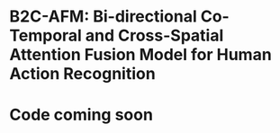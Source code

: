 # B2C-AFM: Bi-directional Co-Temporal and Cross-Spatial Attention Fusion Model for Human Action Recognition
# Code coming soon
